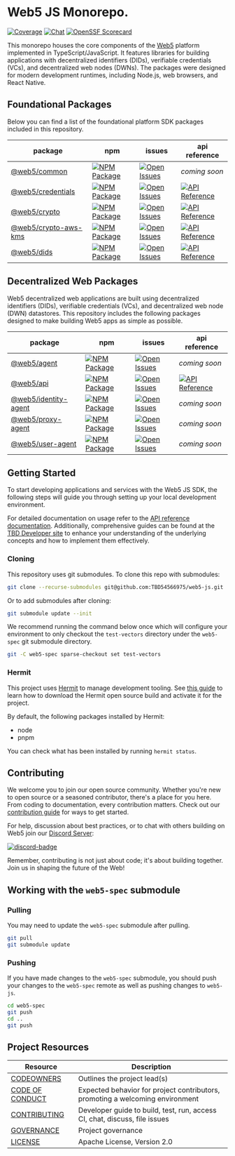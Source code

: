 # Web5 JS Monorepo.
 
[![Coverage](https://img.shields.io/codecov/c/gh/TBD54566975/web5-js/main?logo=codecov&logoColor=FFFFFF&style=flat-square&token=YI87CKF1LI)](https://codecov.io/github/TBD54566975/web5-js)
[![Chat](https://img.shields.io/badge/chat-on%20discord-7289da.svg?style=flat-square&color=9a1aff&logo=discord&logoColor=FFFFFF&sanitize=true)](https://discord.com/channels/937858703112155166/969272658501976117)
[![OpenSSF Scorecard](https://api.securityscorecards.dev/projects/github.com/TBD54566975/web5-js/badge)](https://securityscorecards.dev/viewer/?uri=github.com/TBD54566975/web5-js)

This monorepo houses the core components of the [Web5](https://developer.tbd.website/docs/web5/) platform implemented in TypeScript/JavaScript. It features libraries for building applications with decentralized identifiers (DIDs), verifiable credentials (VCs), and decentralized web nodes (DWNs). The packages were designed for modern development runtimes, including Node.js, web browsers, and React Native.

## Foundational Packages

Below you can find a list of the foundational platform SDK packages included in this repository.

| package | npm | issues | api reference |
| ------- | --- | ------ | ------------- |
| [@web5/common][common-package] | [![NPM Package][common-npm-badge]][common-npm-link] | [![Open Issues][common-issues-badge]][common-issues-link] | _coming soon_ <!--[![API Reference][common-docs-badge]][common-docs-link]--> |
| [@web5/credentials][credentials-package] | [![NPM Package][credentials-npm-badge]][credentials-npm-link] | [![Open Issues][credentials-issues-badge]][credentials-issues-link] | [![API Reference][credentials-docs-badge]][credentials-docs-link] |
| [@web5/crypto][crypto-package] | [![NPM Package][crypto-npm-badge]][crypto-npm-link] | [![Open Issues][crypto-issues-badge]][crypto-issues-link] | [![API Reference][crypto-docs-badge]][crypto-docs-link] |
| [@web5/crypto-aws-kms][crypto-aws-kms-package] | [![NPM Package][crypto-aws-kms-npm-badge]][crypto-aws-kms-npm-link] | [![Open Issues][crypto-aws-kms-issues-badge]][crypto-aws-kms-issues-link] | [![API Reference][crypto-aws-kms-docs-badge]][crypto-aws-kms-docs-link] |
| [@web5/dids][dids-package] | [![NPM Package][dids-npm-badge]][dids-npm-link] | [![Open Issues][dids-issues-badge]][dids-issues-link] | [![API Reference][dids-docs-badge]][dids-docs-link] |

## Decentralized Web Packages

Web5 decentralized web applications are built using decentralized identifiers (DIDs), verifiable credentials (VCs), and decentralized web node (DWN) datastores.  This repository includes the following packages designed to make building Web5 apps as simple as possible.

| package | npm | issues | api reference |
| ------- | --- | ------ | ------------- |
| [@web5/agent][agent-package] | [![NPM Package][agent-npm-badge]][agent-npm-link] | [![Open Issues][agent-issues-badge]][agent-issues-link] | _coming soon_ <!--[![API Reference][agent-docs-badge]][agent-docs-link]--> |
| [@web5/api][api-package] | [![NPM Package][api-npm-badge]][api-npm-link] | [![Open Issues][api-issues-badge]][api-issues-link] | [![API Reference][api-docs-badge]][api-docs-link] |
| [@web5/identity-agent][identity-agent-package] | [![NPM Package][identity-agent-npm-badge]][identity-agent-npm-link] | [![Open Issues][identity-agent-issues-badge]][identity-agent-issues-link] | _coming soon_ <!--[![API Reference][identity-agent-docs-badge]][identity-agent-docs-link]--> |
| [@web5/proxy-agent][proxy-agent-package] | [![NPM Package][proxy-agent-npm-badge]][proxy-agent-npm-link] | [![Open Issues][proxy-agent-issues-badge]][proxy-agent-issues-link] | _coming soon_ <!--[![API Reference][proxy-agent-docs-badge]][proxy-agent-docs-link]--> |
| [@web5/user-agent][user-agent-package] | [![NPM Package][user-agent-npm-badge]][user-agent-npm-link] | [![Open Issues][user-agent-issues-badge]][user-agent-issues-link] | _coming soon_ <!--[![API Reference][user-agent-docs-badge]][user-agent-docs-link]--> |

## Getting Started

To start developing applications and services with the Web5 JS SDK, the following steps will guide
you through setting up your local development environment.

For detailed documentation on usage refer to the
[API reference documentation](https://tbd54566975.github.io/web5-js/). Additionally, comprehensive
guides can be found at the [TBD Developer site](https://developer.tbd.website/docs/) to enhance
your understanding of the underlying concepts and how to implement them effectively.

### Cloning

This repository uses git submodules. To clone this repo with submodules:
```sh
git clone --recurse-submodules git@github.com:TBD54566975/web5-js.git
```

Or to add submodules after cloning:
```sh
git submodule update --init
```

We recommend running the command below once which will configure your environment to only checkout the `test-vectors` directory under the `web5-spec` git submodule directory.
```sh
git -C web5-spec sparse-checkout set test-vectors
```

### Hermit

This project uses [Hermit](https://cashapp.github.io/hermit/) to manage development tooling.
See [this guide](https://cashapp.github.io/hermit/usage/get-started/) to learn how to download the
Hermit open source build and activate it for the project.

By default, the following packages installed by Hermit:
- node
- pnpm

You can check what has been installed by running `hermit status`.

## Contributing

We welcome you to join our open source community. Whether you're new to open source or a seasoned
contributor, there's a place for you here. From coding to documentation, every contribution matters.
Check out our [contribution guide][contributing-link] for ways to get started.

For help, discussion about best practices, or to chat with others building on Web5 join our
[Discord Server][discord-link]:

[![discord-badge]][discord-link]

Remember, contributing is not just about code; it's about building together. Join us in shaping the
future of the Web!

## Working with the `web5-spec` submodule

### Pulling
You may need to update the `web5-spec` submodule after pulling.
```sh
git pull
git submodule update
```

### Pushing
If you have made changes to the `web5-spec` submodule, you should push your changes to the `web5-spec` remote as well as pushing changes to `web5-js`.
```sh
cd web5-spec
git push
cd ..
git push
```

## Project Resources

| Resource                                | Description                                                                   |
| --------------------------------------- | ----------------------------------------------------------------------------- |
| [CODEOWNERS][codeowners-link]           | Outlines the project lead(s)                                                  |
| [CODE OF CONDUCT][code-of-conduct-link] | Expected behavior for project contributors, promoting a welcoming environment |
| [CONTRIBUTING][contributing-link]       | Developer guide to build, test, run, access CI, chat, discuss, file issues    |
| [GOVERNANCE][governance-link]           | Project governance                                                            |
| [LICENSE][license-link]                 | Apache License, Version 2.0                                                   |

[agent-package]: ./packages/agent#readme
[agent-npm-badge]: https://img.shields.io/npm/v/@web5/agent.svg?&color=blue&santize=true
[agent-npm-link]: https://www.npmjs.com/package/@web5/agent
[agent-issues-badge]: https://img.shields.io/github/issues/TBD54566975/web5-js/package:%20agent?label=issues
[agent-issues-link]: https://github.com/TBD54566975/web5-js/issues?q=is%3Aopen+is%3Aissue+label%3A"package%3A+agent"
[agent-docs-badge]: https://img.shields.io/badge/docs-blue?logo=googledocs&logoColor=FFFFFF
[agent-docs-link]: https://tbd54566975.github.io/web5-js/modules/_web5_agent.html

[api-package]: ./packages/api#readme
[api-npm-badge]: https://img.shields.io/npm/v/@web5/api.svg?&color=blue&santize=true
[api-npm-link]: https://www.npmjs.com/package/@web5/api
[api-issues-badge]: https://img.shields.io/github/issues/TBD54566975/web5-js/package:%20api?label=issues
[api-issues-link]: https://github.com/TBD54566975/web5-js/issues?q=is%3Aopen+is%3Aissue+label%3A"package%3A+api"
[api-docs-badge]: https://img.shields.io/badge/docs-blue?logo=googledocs&logoColor=FFFFFF
[api-docs-link]: https://tbd54566975.github.io/web5-js/modules/_web5_api.html

[common-package]: ./packages/common#readme
[common-npm-badge]: https://img.shields.io/npm/v/@web5/common.svg?&color=blue&santize=true
[common-npm-link]: https://www.npmjs.com/package/@web5/common
[common-issues-badge]: https://img.shields.io/github/issues/TBD54566975/web5-js/package:%20common?label=issues
[common-issues-link]: https://github.com/TBD54566975/web5-js/issues?q=is%3Aopen+is%3Aissue+label%3A"package%3A+common"
[common-docs-badge]: https://img.shields.io/badge/docs-blue?logo=googledocs&logoColor=FFFFFF
[common-docs-link]: https://tbd54566975.github.io/web5-js/modules/_web5_common.html

[credentials-package]: ./packages/credentials#readme
[credentials-npm-badge]: https://img.shields.io/npm/v/@web5/credentials.svg?&color=blue&santize=true
[credentials-npm-link]: https://www.npmjs.com/package/@web5/credentials
[credentials-issues-badge]: https://img.shields.io/github/issues/TBD54566975/web5-js/package:%20credentials?label=issues
[credentials-issues-link]: https://github.com/TBD54566975/web5-js/issues?q=is%3Aopen+is%3Aissue+label%3A"package%3A+credentials"
[credentials-docs-badge]: https://img.shields.io/badge/docs-blue?logo=googledocs&logoColor=FFFFFF
[credentials-docs-link]: https://tbd54566975.github.io/web5-js/modules/_web5_credentials.html

[crypto-package]: ./packages/crypto#readme
[crypto-npm-badge]: https://img.shields.io/npm/v/@web5/crypto.svg?&color=blue&santize=true
[crypto-npm-link]: https://www.npmjs.com/package/@web5/crypto
[crypto-issues-badge]: https://img.shields.io/github/issues/TBD54566975/web5-js/package:%20crypto?label=issues
[crypto-issues-link]: https://github.com/TBD54566975/web5-js/issues?q=is%3Aopen+is%3Aissue+label%3A"package%3A+crypto"
[crypto-docs-badge]: https://img.shields.io/badge/docs-blue?logo=googledocs&logoColor=FFFFFF
[crypto-docs-link]: https://tbd54566975.github.io/web5-js/modules/_web5_crypto.html

[crypto-aws-kms-package]: ./packages/crypto-aws-kms#readme
[crypto-aws-kms-npm-badge]: https://img.shields.io/npm/v/@web5/crypto-aws-kms.svg?&color=blue&santize=true
[crypto-aws-kms-npm-link]: https://www.npmjs.com/package/@web5/crypto-aws-kms
[crypto-aws-kms-issues-badge]: https://img.shields.io/github/issues/TBD54566975/web5-js/package:%20crypto-aws-kms?label=issues
[crypto-aws-kms-issues-link]: https://github.com/TBD54566975/web5-js/issues?q=is%3Aopen+is%3Aissue+label%3A"package%3A+crypto-aws-kms"
[crypto-aws-kms-docs-badge]: https://img.shields.io/badge/docs-blue?logo=googledocs&logoColor=FFFFFF
[crypto-aws-kms-docs-link]: https://tbd54566975.github.io/web5-js/modules/_web5_crypto_aws_kms.html

[dids-package]: ./packages/dids#readme
[dids-npm-badge]: https://img.shields.io/npm/v/@web5/dids.svg?&color=blue&santize=true
[dids-npm-link]: https://www.npmjs.com/package/@web5/dids
[dids-issues-badge]: https://img.shields.io/github/issues/TBD54566975/web5-js/package:%20dids?label=issues
[dids-issues-link]: https://github.com/TBD54566975/web5-js/issues?q=is%3Aopen+is%3Aissue+label%3A"package%3A+dids"
[dids-docs-badge]: https://img.shields.io/badge/docs-blue?logo=googledocs&logoColor=FFFFFF
[dids-docs-link]: https://tbd54566975.github.io/web5-js/modules/_web5_dids.html

[identity-agent-package]: ./packages/identity-agent#readme
[identity-agent-npm-badge]: https://img.shields.io/npm/v/@web5/identity-agent.svg?&color=blue&santize=true
[identity-agent-npm-link]: https://www.npmjs.com/package/@web5/identity-agent
[identity-agent-issues-badge]: https://img.shields.io/github/issues/TBD54566975/web5-js/package:%20identity-agent?label=issues
[identity-agent-issues-link]: https://github.com/TBD54566975/web5-js/issues?q=is%3Aopen+is%3Aissue+label%3A"package%3A+identity-agent"
[identity-agent-docs-badge]: https://img.shields.io/badge/docs-blue?logo=googledocs&logoColor=FFFFFF
[identity-agent-docs-link]: https://tbd54566975.github.io/web5-js/modules/_web5_identity_agent.html

[proxy-agent-package]: ./packages/proxy-agent#readme
[proxy-agent-npm-badge]: https://img.shields.io/npm/v/@web5/proxy-agent.svg?&color=blue&santize=true
[proxy-agent-npm-link]: https://www.npmjs.com/package/@web5/proxy-agent
[proxy-agent-issues-badge]: https://img.shields.io/github/issues/TBD54566975/web5-js/package:%20proxy-agent?label=issues
[proxy-agent-issues-link]: https://github.com/TBD54566975/web5-js/issues?q=is%3Aopen+is%3Aissue+label%3A"package%3A+proxy-agent"
[proxy-agent-docs-badge]: https://img.shields.io/badge/docs-blue?logo=googledocs&logoColor=FFFFFF
[proxy-agent-docs-link]: https://tbd54566975.github.io/web5-js/modules/_web5_proxy_agent.html

[user-agent-package]: ./packages/user-agent#readme
[user-agent-npm-badge]: https://img.shields.io/npm/v/@web5/user-agent.svg?&color=blue&santize=true
[user-agent-npm-link]: https://www.npmjs.com/package/@web5/user-agent
[user-agent-issues-badge]: https://img.shields.io/github/issues/TBD54566975/web5-js/package:%20user-agent?label=issues
[user-agent-issues-link]: https://github.com/TBD54566975/web5-js/issues?q=is%3Aopen+is%3Aissue+label%3A"package%3A+user-agent"
[user-agent-docs-badge]: https://img.shields.io/badge/docs-blue?logo=googledocs&logoColor=FFFFFF
[user-agent-docs-link]: https://tbd54566975.github.io/web5-js/modules/_web5_user_agent.html

[codeowners-link]: https://github.com/TBD54566975/web5-js/blob/main/CODEOWNERS
[code-of-conduct-link]: https://github.com/TBD54566975/web5-js/blob/main/CODE_OF_CONDUCT.md
[contributing-link]: https://github.com/TBD54566975/web5-js/blob/main/CONTRIBUTING.md
[governance-link]: https://github.com/TBD54566975/web5-js/blob/main/GOVERNANCE.md
[license-link]: https://github.com/TBD54566975/web5-js/blob/main/LICENSE
[discord-badge]: https://img.shields.io/discord/937858703112155166?color=5865F2&logo=discord&logoColor=white
[discord-link]: https://discord.com/channels/937858703112155166/969272658501976117

